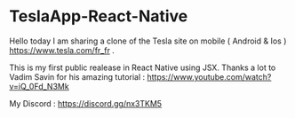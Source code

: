 # TeslaApp-React-Native

Hello today I am sharing a clone of the Tesla site on mobile ( Android & Ios ) https://www.tesla.com/fr_fr .

This is my first public realease in React Native using JSX. Thanks a lot to Vadim Savin for his amazing tutorial : https://www.youtube.com/watch?v=iQ_0Fd_N3Mk

My Discord : https://discord.gg/nx3TKM5
